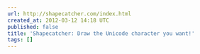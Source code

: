 ```yaml
---
url: http://shapecatcher.com/index.html
created_at: 2012-03-12 14:18 UTC
published: false
title: 'Shapecatcher: Draw the Unicode character you want!'
tags: []
---
```



